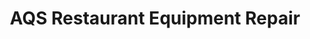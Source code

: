 ---
title: "AQS Restaurant Equipment Repair"
url: /lancaster/aqs-restaurant-equipment-repair/
shop: shop
---